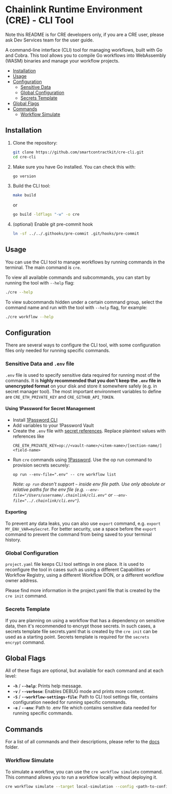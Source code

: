 # Chainlink Runtime Environment (CRE) - CLI Tool

Note this README is for CRE developers only, if you are a CRE user, please ask Dev Services team for the user guide.

A command-line interface (CLI) tool for managing workflows, built with Go and Cobra. This tool allows you to compile Go workflows into WebAssembly (WASM) binaries and manage your workflow projects.

- [Installation](#installation)
- [Usage](#usage)
- [Configuration](#configuration)
   - [Sensitive Data](#sensitive-data) 
   - [Global Configuration](#global-configuration) 
   - [Secrets Template](#secrets-template) 
- [Global Flags](#global-flags)
- [Commands](#commands)
  - [Workflow Simulate](#workflow-simulate)

[//]: # (   - [Run Tests]&#40;#run-tests&#41;)

[//]: # (   - [Compile a Workflow]&#40;#compile-a-workflow&#41;)

[//]: # (   - [Generate Encrypted Secrets]&#40;#generate-encrypted-secrets&#41;)

[//]: # (   - [Upload Gists]&#40;#upload-gists&#41;)

[//]: # (   - [Deploy Workflow]&#40;#deploy-workflow&#41;)

[//]: # (   - [How to get a valid Github API token]&#40;#how-to-get-a-valid-github-api-token&#41;)

## Installation

1. Clone the repository:

   ```bash
   git clone https://github.com/smartcontractkit/cre-cli.git
   cd cre-cli
   ```

2. Make sure you have Go installed. You can check this with:

   ```bash
   go version
   ```

3. Build the CLI tool:

   ```bash
   make build
   ```
   or
   ```bash
   go build -ldflags "-w" -o cre
   ```

4. (optional) Enable git pre-commit hook
    ```bash
    ln -sf ../../.githooks/pre-commit .git/hooks/pre-commit
    ```

## Usage

You can use the CLI tool to manage workflows by running commands in the terminal. The main command is `cre`.

To view all available commands and subcommands, you can start by running the tool with `--help` flag:

```bash
./cre --help
```

To view subcommands hidden under a certain command group, select the command name and run with the tool with `--help` flag, for example:

```bash
./cre workflow --help
```

## Configuration

There are several ways to configure the CLI tool, with some configuration files only needed for running specific commands.

### Sensitive Data and `.env` file
`.env` file is used to specify sensitive data required for running most of the commands. It is **highly recommended that you don't keep the `.env` file in unencrypted format** on your disk and store it somewhere safely (e.g. in secret manager tool).
The most important environment variables to define are `CRE_ETH_PRIVATE_KEY` and `CRE_GITHUB_API_TOKEN`.

#### Using 1Password for Secret Management
* Install [1Password CLI](https://developer.1password.com/docs/cli/get-started/)
* Add variables to your 1Password Vault
* Create the `.env` file with [secret references](https://developer.1password.com/docs/cli/secret-references). Replace plaintext values with references like 
  ```
  CRE_ETH_PRIVATE_KEY=op://<vault-name>/<item-name>/[section-name/]<field-name>
  ```
* Run `cre` commands using [1Password](https://developer.1password.com/docs/cli/secrets-environment-variables/#use-environment-env-files).
  Use the op run command to provision secrets securely:
  ```shell
  op run --env-file=".env" -- cre workflow list
  ```
  _Note: `op run` doesn't support `~` inside env file path. Use only absolute or relative paths for the env file (e.g. `--env-file="/Users/username/.chainlink/cli.env"` or `--env-file="../.chainlink/cli.env"`)._

#### Exporting
To prevent any data leaks, you can also use `export` command, e.g. `export MY_ENV_VAR=mySecret`. For better security, use a space before the `export` command to prevent the command from being saved to your terminal history.

### Global Configuration
`project.yaml` file keeps CLI tool settings in one place. It is used to reconfigure the tool in cases such as using a different Capabilities or Workflow Registry, using a different Workflow DON, or a different workflow owner address.

Please find more information in the project.yaml file that is created by the `cre init` command.

### Secrets Template
If you are planning on using a workflow that has a dependency on sensitive data, then it's recommended to encrypt those secrets. In such cases, a secrets template file secrets.yaml that is created by the `cre init` can be used as a starting point. Secrets template is required for the `secrets encrypt` command.

## Global Flags

All of these flags are optional, but available for each command and at each level:
- **`-h`** / **`--help`**: Prints help message.
- **`-v`** / **`--verbose`**: Enables DEBUG mode and prints more content.
- **`-S`** / **`--workflow-settings-file`**: Path to CLI tool settings file, contains configuration needed for running specific commands.
- **`-e`** / **`--env`**: Path to .env file which contains sensitive data needed for running specific commands.

## Commands

For a list of all commands and their descriptions, please refer to the [docs](docs) folder.

### Workflow Simulate

To simulate a workflow, you can use the `cre workflow simulate` command. This command allows you to run a workflow locally without deploying it.

```bash
cre workflow simulate --target local-simulation --config <path-to-config.json> <path-to-workflow-file>
```

[//]: # (### Run Tests)

[//]: # ()
[//]: # (To test your Go file before compiling, you may use the command `cre test ./path/to/test`.)

[//]: # ()
[//]: # (You may also add the optional `--run` flag to only run tests with names that match the input regular expression.)

[//]: # ()
[//]: # (Example: `cre workflow test ./path/to/test --run MyTestName`)

[//]: # ()
[//]: # (### Compile a Workflow)

[//]: # ()
[//]: # (To compile a Go workflow into a WASM binary, use one of the following commands:)

[//]: # ()
[//]: # (1. **Using the built CLI tool:**)

[//]: # ()
[//]: # (   ```bash)

[//]: # (   cre compile <path-to-workflow-file>)

[//]: # (   ```)

[//]: # ()
[//]: # (   **Example:**)

[//]: # ()
[//]: # (   ```bash)

[//]: # (   cre compile ./workflows/workflowDemo.go)

[//]: # (   ```)

[//]: # ()
[//]: # (2. **Alternatively, you can run it directly with Go:**)

[//]: # ()
[//]: # (   ```bash)

[//]: # (   go run main.go workflow compile <path-to-workflow-file>)

[//]: # (   ```)

[//]: # ()
[//]: # (   **Example:**)

[//]: # ()
[//]: # (   ```bash)

[//]: # (   go run main.go workflow compile ../workflow-starter-kit/workflows/por/workflowDemo.go)

[//]: # (   ```)

[//]: # ()
[//]: # (By default, both commands will:)

[//]: # (- Compile the specified Go file into a WASM binary.)

[//]: # (- Read the config JSON file &#40;if provided via the `--config` flag followed by the path to the config file&#41;)

[//]: # (- Perform DAG verification on the WASM binary &#40;and config file if provided&#41;)

[//]: # (- Compress the binary using Brotli compression.)

[//]: # (- Create new Gists for the binary and config files &#40;use the `--no-gist` flag to disable this&#41;)

[//]: # (  - If creating a Gist, ensure the `CRE_GITHUB_API_TOKEN` environment variable is set. [See here]&#40;#how-to-get-a-valid-github-api-token&#41;.)

[//]: # (  - Use the `--env` flag to specify the path to a `.env` file. By default, the `.env` file in the current working directory will be used.)

[//]: # ()
[//]: # (This process generates a compressed WASM file:)

[//]: # (- `binary.wasm.br` &#40;the Brotli-compressed version of the binary&#41;.)

[//]: # ()
[//]: # (You can also specify a custom output path and filename for the compiled WASM binary using the `--output` flag. This allows you to control where the files are generated.)

[//]: # ()
[//]: # (```bash)

[//]: # (cre compile <path-to-workflow-file> --output=<output-path>)

[//]: # (```)

[//]: # ()
[//]: # (**Example:**)

[//]: # ()
[//]: # (```bash)

[//]: # (cre compile ./workflows/workflowDemo.go --output=./myWorkflow.wasm.br)

[//]: # (```)

[//]: # ()
[//]: # (In this example:)

[//]: # (- The compressed version will be saved as `myWorkflow.wasm.br` in the same directory.)

[//]: # ()
[//]: # (If no `--output` flag is provided, the default filenames are `binary.wasm.br`.)

[//]: # (### Generate Encrypted Secrets)

[//]: # ()
[//]: # (1. Create secrets template for desired workflow similar to [`example.secrets.config.yaml`]&#40;example.secrets.config.yaml&#41;)

[//]: # (2. Enter the secret names and corresponding environment variables into the `secretNames` field in `secrets.config.yaml`)

[//]: # (   - **DO NOT ENTER PLAINTEXT SECRETS!!!** Only environment variable names.)

[//]: # (   - The secret names are used to reference the secret within the workflow.)

[//]: # (   - Notice that each secret name can be assigned multiple environment variables. This allows for giving each node a different secret.)

[//]: # (     - If the number of environment variables for a given secret is less than the total number of nodes in the DON, the environment variable values will be assigned to nodes in round-robin fashion. You may also specify only a single secret to be used across all nodes.)

[//]: # (     - If the number of environment variables for a given secret is more than the total number of nodes in the DON, not all the environment variable values will be used.)

[//]: # (     - It is **highly recommended** to use a separate secret for each node to reduce the impact of a leaked key.)

[//]: # (3. Ensure the following environment variables are set. It is **highly recommended** to set any secret environment variables *without* placing the raw secret values in a `.env` file. A better method is using ` export` commands, ie: ` export MY_ENV_VAR=mySecret`. For further security, use a space before the ` export` to prevent the command from being saved to your terminal history.)

[//]: # (   -  `CRE_GITHUB_API_TOKEN`: This is required for creating or updating Gists. See [How to get a valid Github API token]&#40;#how-to-get-a-valid-github-api-token&#41;.)

[//]: # (4. Ensure the following settings are correctly set in your `cre.setting.yaml` file:)

[//]: # (   - `workflow_owner_address`: Address of the wallet / multisig which will own the workflow using the encrypted secrets. Can be overridden with the `--owner` flag.)

[//]: # (     - This is required to establish secrets ownership to prevent an unauthorized owner from attempting to use the secrets in their own workflow.)

[//]: # (   -  `CapabilitiesRegistry` contract information: Address and chain selector of the CapabilitiesRegistry contract which holds the public encryption keys)

[//]: # (   -  `don_id`: Default DON ID to use)

[//]: # (   - Finally, set `WorkflowRegistry` contract information, along with necessary RPC information &#40;or copy defaults from [`example.cre.settings.yaml` file]&#40;example.cre.settings.yaml&#41;&#41;)

[//]: # (5. Run `cre secrets encrypt`. Note that the following **optional** CLI flags can also be used:)

[//]: # (   - `--gist-id`: Provide a previous Gist ID to update an existing Gist)

[//]: # (   - `--env`: Path to .env file &#40;defaults to `.env` in the current working directory&#41;)

[//]: # (   - `--owner`: Overrides the `workflow_owner_address` setting)

[//]: # (   - `--secrets-config`: Path to YAML configuration file &#40;defaults to `secrets.config.yaml` in the current working directory&#41;)

[//]: # (   - `--output`: Path to output file &#40;defaults to `encrypted.secrets.json`&#41;)

[//]: # ()
[//]: # (### Upload Gists)

[//]: # ()
[//]: # (While there is built-in functionality for uploading Gists in the `compile` and `encrypt` commands, a user may want the ability to upload specific files to Gists themselves. For example, a user may want to upload only a new config file, but use an existing binary.)

[//]: # ()
[//]: # (1. Ensure the `CRE_GITHUB_API_TOKEN` environment variable is set. See [How to get a valid Github API token]&#40;#how-to-get-a-valid-github-api-token&#41;.)

[//]: # (2. If you want to create or update only one Gist, run `cre upload single fileName`. Note that the following **optional** CLI flags can also be used:)

[//]: # (   - `--gist-id`: Provide Gist IDs to update, if not provided, Gist will be created.)

[//]: # (   - `--env`: Path to .env file &#40;defaults to `.env` in the current working directory&#41;)

[//]: # (   - Execution example:)

[//]: # (   ```bash)

[//]: # (   cre upload single ./encryptedSecrets.json --gist-id ccb63813954654f1d3400223c45d5761)

[//]: # (   ```)

[//]: # (3. If you want to create or update multiple Gists, run `cre upload batch`. This command is using a **required** flag `--file` to specify files to upload. You can specify one or more of them. Note that the following **optional** CLI flags can also be used:)

[//]: # (   - `--gist-id`: Provide Gist IDs to update. You can specify one or more of them. Note that number of Gist IDs must match number of files.)

[//]: # (   - `--env`: Path to .env file &#40;defaults to `.env` in the current working directory&#41;)

[//]: # (   - Execution example &#40;first file will match the first specified Gist ID&#41;:)

[//]: # (   ```bash)

[//]: # (   cre upload batch --file ./encryptedSecrets.json --file ./config.yaml --gist-id ccb63813954654f1d3400223c45d5761 --gist-id ccb63813954654f1d3400223c45d5761)

[//]: # (   ```)

[//]: # ()
[//]: # (### Deploy Workflow)

[//]: # ()
[//]: # (Once the workflow binary has been uploaded &#40;alongside the config YAML and encrypted secrets JSON files if necessary&#41;, the workflow can now be deployed onchain.)

[//]: # ()
[//]: # (- Run the command `cre workflow deploy YOUR_WORKFLOW_NAME --binary-url https://website.com/path/to/your/binary`)

[//]: # (  - First, ensure that `workflow_owner_address` and `don_id` are properly set in the `cre.settings.yaml` file. Additionaly, set `WorkflowRegistry` and `CapabilitiesRegistry` contracts, along with necessary RPC information in the `cre.settings.yaml` file &#40;or copy defaults from [`example.cre.settings.yaml` file]&#40;example.cre.settings.yaml&#41;&#41;. Note that setting `workflow_owner_address` can also be overriden by `--owner` flag using this command.)

[//]: # (- Note these additional optional CLI flags:)

[//]: # (   - `--config-url`: URL for the uploaded configuration YAML file)

[//]: # (   - `--secrets-url`: URL of the uploaded encrypted secrets JSON file)

[//]: # (   - `--auto-start`: Disable automatically starting the workflow at registration by setting to `false` &#40;defaults to `true`&#41;)

[//]: # (   - `--env`: Path to .env file &#40;defaults to `.env` in the current working directory&#41;)

[//]: # (   - `--owner`: Overrides the `workflow_owner_address` setting)

[//]: # (   - `--output`: Path to output file which contains a record of the deployed workflow &#40;defaults to `WORKFLOW_NAME.yaml`&#41; where any spaces in the provided workflow name are replaced with `_`)

[//]: # ()
[//]: # (Note that the URLs must point to the raw files, not to the webpages for the Gists. Raw Gist URLs usually contain `/raw` or `/fileNameHere`. These URLs will be validated for correctness automatically before the workflow is deployed.)

[//]: # ()
[//]: # (### How to get a valid Github API token)

[//]: # ()
[//]: # (To generate, visit https://github.com/settings/tokens?type=beta and click "Generate new token". Name the token and enable read & write access for Gists from the "Account permissions" drop-down menu. Do not enable any additional permissions.)
